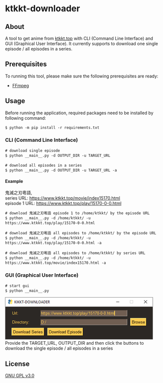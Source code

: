 # ktkkt-downloader #

## About ##
A tool to get anime from [ktkkt.top](https://www.ktkkt.top/) with CLI (Command Line Interface) and GUI (Graphical User Interface).
It currently supports to download one single episode / all episodes in a series.

## Prerequisites ##
To running this tool, please make sure the following prerequisites are ready:
* [FFmpeg](https://www.ffmpeg.org/)

## Usage ##
Before running the application, required packages need to be installed by following command:
```
$ python -m pip install -r requirements.txt
```

### CLI (Command Line Interface) ###
```
# download single episode
$ python __main__.py -d OUTPUT_DIR -u TARGET_URL

# download all episodes in a series
$ python __main__.py -d OUTPUT_DIR -u TARGET_URL -a
```

#### Example ####
鬼滅之刃粵語,  
series URL: https://www.ktkkt.top/movie/index15170.html  
episode 1 URL: https://www.ktkkt.top/play/15170-0-0.html  
```
# download 鬼滅之刃粵語 episode 1 to /home/ktkkt/ by the episode URL
$ python __main__.py -d /home/ktkkt/ -u https://www.ktkkt.top/play/15170-0-0.html

# download 鬼滅之刃粵語 all episodes to /home/ktkkt/ by the episode URL
$ python __main__.py -d /home/ktkkt/ -u https://www.ktkkt.top/play/15170-0-0.html -a

# download 鬼滅之刃粵語 all episodes to /home/ktkkt/ by series URL
$ python __main__.py -d /home/ktkkt/ -u https://www.ktkkt.top/movie/index15170.html -a
```

### GUI (Graphical User Interface) ###
```
# start gui
$ python __main__.py
```
![ktkkt-downloader screenshot](doc/screenshot.png?raw=true "ktkkt-downloader")
Provide the TARGET_URL, OUTPUT_DIR and then click the buttons to download the single episode / all episodes in a series  

## License ##
[GNU GPL v3.0](LICENSE.md)
